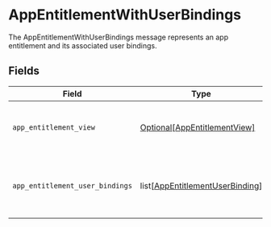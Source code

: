 # AppEntitlementWithUserBindings

The AppEntitlementWithUserBindings message represents an app entitlement and its associated user bindings.


## Fields

| Field                                                                                                                                       | Type                                                                                                                                        | Required                                                                                                                                    | Description                                                                                                                                 |
| ------------------------------------------------------------------------------------------------------------------------------------------- | ------------------------------------------------------------------------------------------------------------------------------------------- | ------------------------------------------------------------------------------------------------------------------------------------------- | ------------------------------------------------------------------------------------------------------------------------------------------- |
| `app_entitlement_view`                                                                                                                      | [Optional[AppEntitlementView]](../../models/shared/appentitlementview.md)                                                                   | :heavy_minus_sign:                                                                                                                          | The app entitlement view contains the serialized app entitlement and paths to objects referenced by the app entitlement.                    |
| `app_entitlement_user_bindings`                                                                                                             | list[[AppEntitlementUserBinding](../../models/shared/appentitlementuserbinding.md)]                                                         | :heavy_minus_sign:                                                                                                                          | An array of AppEntitlementUserBinding objects which represent the relationships that give app users access to the specific app entitlement. |